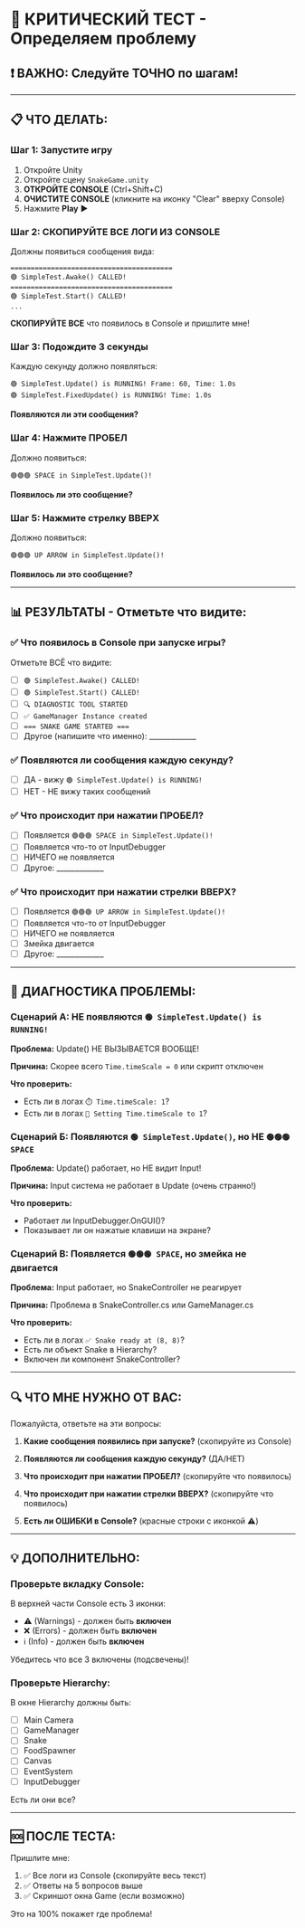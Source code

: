 # 🚨 КРИТИЧЕСКИЙ ТЕСТ - Определяем проблему

## ❗ ВАЖНО: Следуйте ТОЧНО по шагам!

---

## 📋 ЧТО ДЕЛАТЬ:

### Шаг 1: Запустите игру
1. Откройте Unity
2. Откройте сцену `SnakeGame.unity`
3. **ОТКРОЙТЕ CONSOLE** (Ctrl+Shift+C)
4. **ОЧИСТИТЕ CONSOLE** (кликните на иконку "Clear" вверху Console)
5. Нажмите **Play** ▶️

### Шаг 2: СКОПИРУЙТЕ ВСЕ ЛОГИ ИЗ CONSOLE

Должны появиться сообщения вида:
```
========================================
🟢 SimpleTest.Awake() CALLED!
========================================
🟢 SimpleTest.Start() CALLED!
...
```

**СКОПИРУЙТЕ ВСЕ** что появилось в Console и пришлите мне!

### Шаг 3: Подождите 3 секунды

Каждую секунду должно появляться:
```
🟢 SimpleTest.Update() is RUNNING! Frame: 60, Time: 1.0s
🟢 SimpleTest.FixedUpdate() is RUNNING! Time: 1.0s
```

**Появляются ли эти сообщения?**

### Шаг 4: Нажмите ПРОБЕЛ

Должно появиться:
```
🟢🟢🟢 SPACE in SimpleTest.Update()!
```

**Появилось ли это сообщение?**

### Шаг 5: Нажмите стрелку ВВЕРХ

Должно появиться:
```
🟢🟢🟢 UP ARROW in SimpleTest.Update()!
```

**Появилось ли это сообщение?**

---

## 📊 РЕЗУЛЬТАТЫ - Отметьте что видите:

### ✅ Что появилось в Console при запуске игры?

Отметьте ВСЁ что видите:

- [ ] `🟢 SimpleTest.Awake() CALLED!`
- [ ] `🟢 SimpleTest.Start() CALLED!`
- [ ] `🔍 DIAGNOSTIC TOOL STARTED`
- [ ] `✅ GameManager Instance created`
- [ ] `=== SNAKE GAME STARTED ===`
- [ ] Другое (напишите что именно): _____________

### ✅ Появляются ли сообщения каждую секунду?

- [ ] ДА - вижу `🟢 SimpleTest.Update() is RUNNING!`
- [ ] НЕТ - НЕ вижу таких сообщений

### ✅ Что происходит при нажатии ПРОБЕЛ?

- [ ] Появляется `🟢🟢🟢 SPACE in SimpleTest.Update()!`
- [ ] Появляется что-то от InputDebugger
- [ ] НИЧЕГО не появляется
- [ ] Другое: _____________

### ✅ Что происходит при нажатии стрелки ВВЕРХ?

- [ ] Появляется `🟢🟢🟢 UP ARROW in SimpleTest.Update()!`
- [ ] Появляется что-то от InputDebugger
- [ ] НИЧЕГО не появляется
- [ ] Змейка двигается
- [ ] Другое: _____________

---

## 🎯 ДИАГНОСТИКА ПРОБЛЕМЫ:

### Сценарий А: НЕ появляются `🟢 SimpleTest.Update() is RUNNING!`

**Проблема:** Update() НЕ ВЫЗЫВАЕТСЯ ВООБЩЕ!

**Причина:** Скорее всего `Time.timeScale = 0` или скрипт отключен

**Что проверить:**
- Есть ли в логах `⏱️ Time.timeScale: 1`?
- Есть ли в логах `🔧 Setting Time.timeScale to 1`?

### Сценарий Б: Появляются `🟢 SimpleTest.Update()`, но НЕ `🟢🟢🟢 SPACE`

**Проблема:** Update() работает, но НЕ видит Input!

**Причина:** Input система не работает в Update (очень странно!)

**Что проверить:**
- Работает ли InputDebugger.OnGUI()?
- Показывает ли он нажатые клавиши на экране?

### Сценарий В: Появляется `🟢🟢🟢 SPACE`, но змейка не двигается

**Проблема:** Input работает, но SnakeController не реагирует

**Причина:** Проблема в SnakeController.cs или GameManager.cs

**Что проверить:**
- Есть ли в логах `✅ Snake ready at (8, 8)`?
- Есть ли объект Snake в Hierarchy?
- Включен ли компонент SnakeController?

---

## 🔍 ЧТО МНЕ НУЖНО ОТ ВАС:

Пожалуйста, ответьте на эти вопросы:

1. **Какие сообщения появились при запуске?** (скопируйте из Console)

2. **Появляются ли сообщения каждую секунду?** (ДА/НЕТ)

3. **Что происходит при нажатии ПРОБЕЛ?** (скопируйте что появилось)

4. **Что происходит при нажатии стрелки ВВЕРХ?** (скопируйте что появилось)

5. **Есть ли ОШИБКИ в Console?** (красные строки с иконкой ⚠️)

---

## 💡 ДОПОЛНИТЕЛЬНО:

### Проверьте вкладку Console:

В верхней части Console есть 3 иконки:
- ⚠️ (Warnings) - должен быть **включен**
- ❌ (Errors) - должен быть **включен**  
- ℹ️ (Info) - должен быть **включен**

Убедитесь что все 3 включены (подсвечены)!

### Проверьте Hierarchy:

В окне Hierarchy должны быть:
- [ ] Main Camera
- [ ] GameManager
- [ ] Snake
- [ ] FoodSpawner
- [ ] Canvas
- [ ] EventSystem
- [ ] InputDebugger

Есть ли они все?

---

## 🆘 ПОСЛЕ ТЕСТА:

Пришлите мне:
1. ✅ Все логи из Console (скопируйте весь текст)
2. ✅ Ответы на 5 вопросов выше
3. ✅ Скриншот окна Game (если возможно)

Это на 100% покажет где проблема!
